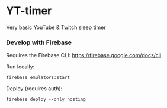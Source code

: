 # YT-timer
Very basic YouTube & Twitch sleep timer

### Develop with Firebase
Requires the Firebase CLI: https://firebase.google.com/docs/cli  
  
Run locally: 
```
firebase emulators:start
```
Deploy (requires auth):
```
firebase deploy --only hosting
```
